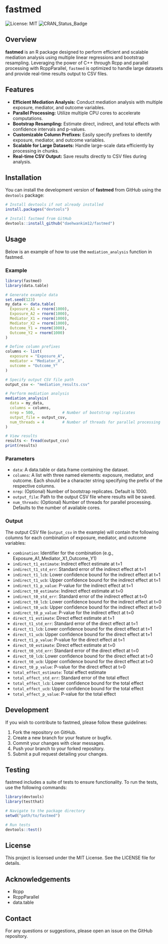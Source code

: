 # fastmed

![License: MIT](https://img.shields.io/badge/License-MIT-blue.svg) ![CRAN_Status_Badge](https://www.r-pkg.org/badges/version/fastmed)

## Overview

**fastmed** is an R package designed to perform efficient and scalable mediation analysis using multiple linear regressions and bootstrap resampling. Leveraging the power of C++ through Rcpp and parallel processing with RcppParallel, `fastmed` is optimized to handle large datasets and provide real-time results output to CSV files.

## Features

-   **Efficient Mediation Analysis:** Conduct mediation analysis with multiple exposure, mediator, and outcome variables.
-   **Parallel Processing:** Utilize multiple CPU cores to accelerate computations.
-   **Bootstrap Resampling:** Estimate direct, indirect, and total effects with confidence intervals and p-values.
-   **Customizable Column Prefixes:** Easily specify prefixes to identify exposure, mediator, and outcome variables.
-   **Scalable for Large Datasets:** Handle large-scale data efficiently by processing in chunks.
-   **Real-time CSV Output:** Save results directly to CSV files during analysis.

## Installation

You can install the development version of **fastmed** from GitHub using the `devtools` package:

``` r
# Install devtools if not already installed
install.packages("devtools")

# Install fastmed from GitHub
devtools::install_github("daehwankim12/fastmed")
```

## Usage

Below is an example of how to use the `mediation_analysis` function in fastmed.

### Example

``` r
library(fastmed)
library(data.table)

# Generate example data
set.seed(123)
my_data <- data.table(
  Exposure_A1 = rnorm(1000),
  Exposure_A2 = rnorm(1000),
  Mediator_X1 = rnorm(1000),
  Mediator_X2 = rnorm(1000),
  Outcome_Y1 = rnorm(1000),
  Outcome_Y2 = rnorm(1000)
)

# Define column prefixes
columns <- list(
  exposure = "Exposure_A",
  mediator = "Mediator_X",
  outcome = "Outcome_Y"
)

# Specify output CSV file path
output_csv <- "mediation_results.csv"

# Perform mediation analysis
mediation_analysis(
  data = my_data,
  columns = columns,
  nrep = 500,            # Number of bootstrap replicates
  output_file = output_csv,
  num_threads = 4        # Number of threads for parallel processing
)

# View results
results <- fread(output_csv)
print(results)
```

### Parameters

-   `data`: A data.table or data.frame containing the dataset.
-   `columns`: A list with three named elements: exposure, mediator, and outcome. Each should be a character string specifying the prefix of the respective columns.
-   `nrep`: (Optional) Number of bootstrap replicates. Default is 1000.
-   `output_file`: Path to the output CSV file where results will be saved.
-   `num_threads`: (Optional) Number of threads for parallel processing. Defaults to the number of available cores.

### Output

The output CSV file (`output_csv` in the example) will contain the following columns for each combination of exposure, mediator, and outcome variables:

-   `combination`: Identifier for the combination (e.g., Exposure_A1_Mediator_X1_Outcome_Y1)
-   `indirect_t1_estimate`: Indirect effect estimate at t=1
-   `indirect_t1_std_err`: Standard error of the indirect effect at t=1
-   `indirect_t1_lcb`: Lower confidence bound for the indirect effect at t=1
-   `indirect_t1_ucb`: Upper confidence bound for the indirect effect at t=1
-   `indirect_t1_p_value`: P-value for the indirect effect at t=1
-   `indirect_t0_estimate`: Indirect effect estimate at t=0
-   `indirect_t0_std_err`: Standard error of the indirect effect at t=0
-   `indirect_t0_lcb`: Lower confidence bound for the indirect effect at t=0
-   `indirect_t0_ucb`: Upper confidence bound for the indirect effect at t=0
-   `indirect_t0_p_value`: P-value for the indirect effect at t=0
-   `direct_t1_estimate`: Direct effect estimate at t=1
-   `direct_t1_std_err`: Standard error of the direct effect at t=1
-   `direct_t1_lcb`: Lower confidence bound for the direct effect at t=1
-   `direct_t1_ucb`: Upper confidence bound for the direct effect at t=1
-   `direct_t1_p_value`: P-value for the direct effect at t=1
-   `direct_t0_estimate`: Direct effect estimate at t=0
-   `direct_t0_std_err`: Standard error of the direct effect at t=0
-   `direct_t0_lcb`: Lower confidence bound for the direct effect at t=0
-   `direct_t0_ucb`: Upper confidence bound for the direct effect at t=0
-   `direct_t0_p_value`: P-value for the direct effect at t=0
-   `total_effect_estimate`: Total effect estimate
-   `total_effect_std_err`: Standard error of the total effect
-   `total_effect_lcb`: Lower confidence bound for the total effect
-   `total_effect_ucb`: Upper confidence bound for the total effect
-   `total_effect_p_value`: P-value for the total effect

## Development

If you wish to contribute to fastmed, please follow these guidelines:

1.  Fork the repository on GitHub.
2.  Create a new branch for your feature or bugfix.
3.  Commit your changes with clear messages.
4.  Push your branch to your forked repository.
5.  Submit a pull request detailing your changes.

## Testing

fastmed includes a suite of tests to ensure functionality. To run the tests, use the following commands:

``` r
library(devtools)
library(testthat)

# Navigate to the package directory
setwd("path/to/fastmed")

# Run tests
devtools::test()
```

## License

This project is licensed under the MIT License. See the LICENSE file for details.

## Acknowledgements

-   Rcpp
-   RcppParallel
-   data.table

## Contact

For any questions or suggestions, please open an issue on the GitHub repository.
